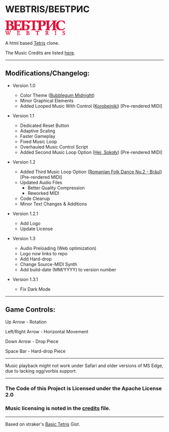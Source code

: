 # WEBTRIS/ВЕБТРИС
![logo](./data/logopic.png)

A html based [Tetris](https://en.wikipedia.org/wiki/Tetris) clone.

The Music Credits are listed <a href="./data/CREDITS.md">here</a>.
____________
## Modifications/Changelog:
- Version 1.0

    - Color Theme ([Bubblegum Midnight](https://github.com/trzyglow/BubblegumMidnight-specsheet))
    - Minor Graphical Elements
    - Added Looped Music With Control ([Korobeiniki](https://en.wikipedia.org/wiki/Korobeiniki)) [Pre-rendered MIDI]

- Version 1.1

    - Dedicated Reset Button
    - Adaptive Scaling
    - Faster Gameplay
    - Fixed Music Loop
    - Overhauled Music Control Script
    - Added Second Music Loop Option ([Hej, Sokoły](https://en.wikipedia.org/wiki/Hej_Soko%C5%82y)) [Pre-rendered MIDI]

- Version 1.2
    - Added Third Music Loop Option ([Romanian Folk Dance No.2 - Brâul](https://en.wikipedia.org/wiki/Romanian_Folk_Dances)) [Pre-rendered MIDI]
    - Updated Audio Files
        - Better Quality Compression
        - Reworked MIDI
    - Code Cleanup
    - Minor Text Changes & Additions

- Version 1.2.1
    - Add Logo
    - Update License

- Version 1.3
    - Audio Preloading (Web optimization)
    - Logo now links to repo
    - Add Hard-drop
    - Change Source-MIDI Synth
    - Add build-date (MM/YYYY) to version number

- Version 1.3.1
    - Fix Dark Mode
____________
## Game Controls:
Up Arrow - Rotation

Left/Right Arrow - Horizontal Movement

Down Arrow - Drop Piece

Space Bar - Hard-drop Piece
____________
Music playback might not work under Safari and older versions of MS Edge, due to lacking ogg/vorbis support.
____________
### The Code of this Project is Licensed under the Apache License 2.0
### Music licensing is noted in the [credits](./data/CREDITS.md) file.
____________
Based on straker's [Basic Tetris](https://gist.github.com/straker/3c98304f8a6a9174efd8292800891ea1) Gist.
